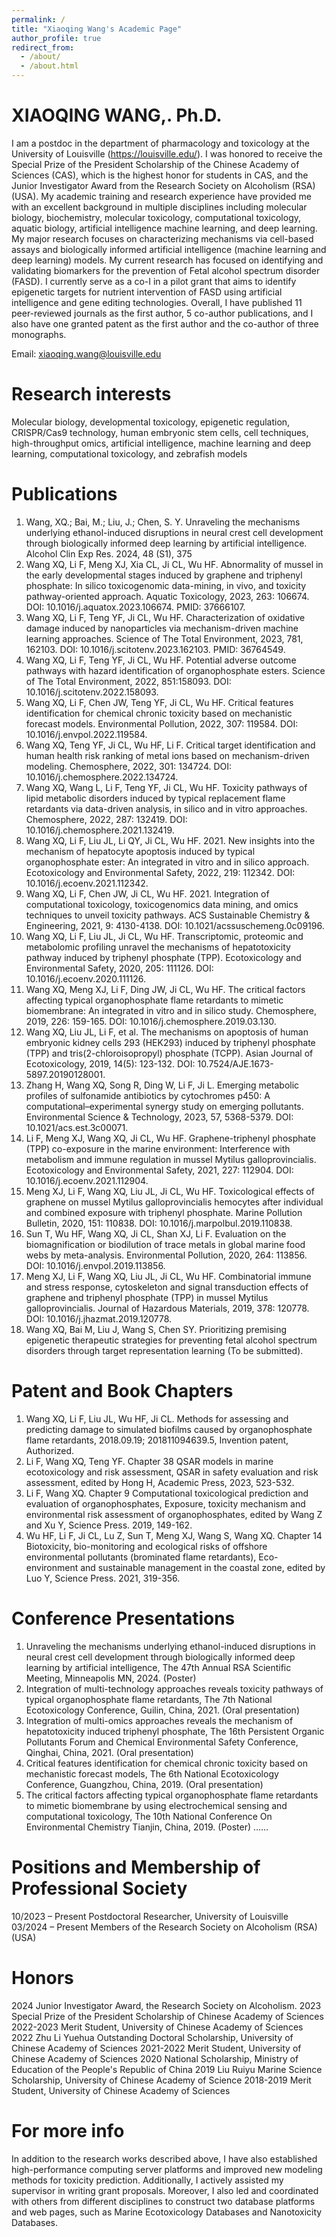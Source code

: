 ```yaml
---
permalink: /
title: "Xiaoqing Wang's Academic Page"
author_profile: true
redirect_from: 
  - /about/
  - /about.html
---
```

XIAOQING WANG,. Ph.D.
======
I am a postdoc in the department of pharmacology and toxicology at the University of Louisville (https://louisville.edu/).
I was honored to receive the Special Prize of the President Scholarship of the Chinese Academy of Sciences (CAS), which is the highest honor for students in CAS, and the Junior Investigator Award from the Research Society on Alcoholism (RSA) (USA).
My academic training and research experience have provided me with an excellent background in multiple disciplines including molecular biology, biochemistry, molecular toxicology, computational toxicology, aquatic biology, artificial intelligence machine learning, and deep learning.
My major research focuses on characterizing mechanisms via cell-based assays and biologically informed artificial intelligence (machine learning and deep learning) models. My current research has focused on identifying and validating biomarkers for the prevention of Fetal alcohol spectrum disorder (FASD).
I currently serve as a co-I in a pilot grant that aims to identify epigenetic targets for nutrient intervention of FASD using artificial intelligence and gene editing technologies.
Overall, I have published 11 peer-reviewed journals as the first author, 5 co-author publications, and I also have one granted patent as the first author and the co-author of three monographs.

Email: xiaoqing.wang@louisville.edu

Research interests 
======
Molecular biology, developmental toxicology, epigenetic regulation, CRISPR/Cas9 technology, human embryonic stem cells, cell techniques, high-throughput omics, artificial intelligence, machine learning and deep learning, computational toxicology, and zebrafish models

Publications
======
1. Wang, XQ.; Bai, M.; Liu, J.; Chen, S. Y. Unraveling the mechanisms underlying ethanol-induced disruptions in neural crest cell development through biologically informed deep learning by artificial intelligence. Alcohol Clin Exp Res. 2024, 48 (S1), 375
2. Wang XQ, Li F, Meng XJ, Xia CL, Ji CL, Wu HF. Abnormality of mussel in the early developmental stages induced by graphene and triphenyl phosphate: In silico toxicogenomic data-mining, in vivo, and toxicity pathway-oriented approach. Aquatic Toxicology, 2023, 263: 106674. DOI: 10.1016/j.aquatox.2023.106674. PMID: 37666107.
3. Wang XQ, Li F, Teng YF, Ji CL, Wu HF. Characterization of oxidative damage induced by nanoparticles via mechanism-driven machine learning approaches. Science of The Total Environment, 2023, 781, 162103. DOI: 10.1016/j.scitotenv.2023.162103. PMID: 36764549.
4. Wang XQ, Li F, Teng YF, Ji CL, Wu HF. Potential adverse outcome pathways with hazard identification of organophosphate esters. Science of The Total Environment, 2022, 851:158093. DOI: 10.1016/j.scitotenv.2022.158093.
5. Wang XQ, Li F, Chen JW, Teng YF, Ji CL, Wu HF. Critical features identification for chemical chronic toxicity based on mechanistic forecast models. Environmental Pollution, 2022, 307: 119584. DOI: 10.1016/j.envpol.2022.119584.
6. Wang XQ, Teng YF, Ji CL, Wu HF, Li F. Critical target identification and human health risk ranking of metal ions based on mechanism-driven modeling. Chemosphere, 2022, 301: 134724. DOI: 10.1016/j.chemosphere.2022.134724.
7. Wang XQ, Wang L, Li F, Teng YF, Ji CL, Wu HF. Toxicity pathways of lipid metabolic disorders induced by typical replacement flame retardants via data-driven analysis, in silico and in vitro approaches. Chemosphere, 2022, 287: 132419. DOI: 10.1016/j.chemosphere.2021.132419.
8. Wang XQ, Li F, Liu JL, Li QY, Ji CL, Wu HF. 2021. New insights into the mechanism of hepatocyte apoptosis induced by typical organophosphate ester: An integrated in vitro and in silico approach. Ecotoxicology and Environmental Safety, 2022, 219: 112342. DOI: 10.1016/j.ecoenv.2021.112342.
9. Wang XQ, Li F, Chen JW, Ji CL, Wu HF. 2021. Integration of computational toxicology, toxicogenomics data mining, and omics techniques to unveil toxicity pathways. ACS Sustainable Chemistry & Engineering, 2021, 9: 4130-4138. DOI: 10.1021/acssuschemeng.0c09196.
10. Wang XQ, Li F, Liu JL, Ji CL, Wu HF. Transcriptomic, proteomic and metabolomic profiling unravel the mechanisms of hepatotoxicity pathway induced by triphenyl phosphate (TPP). Ecotoxicology and Environmental Safety, 2020, 205: 111126. DOI: 10.1016/j.ecoenv.2020.111126.
11. Wang XQ, Meng XJ, Li F, Ding JW, Ji CL, Wu HF. The critical factors affecting typical organophosphate flame retardants to mimetic biomembrane: An integrated in vitro and in silico study. Chemosphere, 2019, 226: 159-165. DOI: 10.1016/j.chemosphere.2019.03.130.
12. Wang XQ, Liu JL, Li F, et al. The mechanisms on apoptosis of human embryonic kidney cells 293 (HEK293) induced by triphenyl phosphate (TPP) and tris(2-chloroisopropyl) phosphate (TCPP). Asian Journal of Ecotoxicology, 2019, 14(5): 123-132. DOI: 10.7524/AJE.1673-5897.20190128001.
13. Zhang H, Wang XQ, Song R, Ding W, Li F, Ji L. Emerging metabolic profiles of sulfonamide antibiotics by cytochromes p450: A computational–experimental synergy study on emerging pollutants. Environmental Science & Technology, 2023, 57, 5368-5379. DOI: 10.1021/acs.est.3c00071.
14. Li F, Meng XJ, Wang XQ, Ji CL, Wu HF. Graphene-triphenyl phosphate (TPP) co-exposure in the marine environment: Interference with metabolism and immune regulation in mussel Mytilus galloprovincialis. Ecotoxicology and Environmental Safety, 2021, 227: 112904. DOI: 10.1016/j.ecoenv.2021.112904.
15. Meng XJ, Li F, Wang XQ, Liu JL, Ji CL, Wu HF. Toxicological effects of graphene on mussel Mytilus galloprovincialis hemocytes after individual and combined exposure with triphenyl phosphate. Marine Pollution Bulletin, 2020, 151: 110838. DOI: 10.1016/j.marpolbul.2019.110838.
16. Sun T, Wu HF, Wang XQ, Ji CL, Shan XJ, Li F. Evaluation on the biomagnification or biodilution of trace metals in global marine food webs by meta-analysis. Environmental Pollution, 2020, 264: 113856. DOI: 10.1016/j.envpol.2019.113856.
17. Meng XJ, Li F, Wang XQ, Liu JL, Ji CL, Wu HF. Combinatorial immune and stress response, cytoskeleton and signal transduction effects of graphene and triphenyl phosphate (TPP) in mussel Mytilus galloprovincialis. Journal of Hazardous Materials, 2019, 378: 120778. DOI: 10.1016/j.jhazmat.2019.120778.
18. Wang XQ, Bai M, Liu J, Wang S, Chen SY. Prioritizing premising epigenetic therapeutic strategies for preventing fetal alcohol spectrum disorders through target representation learning (To be submitted).

Patent and Book Chapters
======
1. Wang XQ, Li F, Liu JL, Wu HF, Ji CL. Methods for assessing and predicting damage to simulated biofilms caused by organophosphate flame retardants, 2018.09.19; 201811094639.5, Invention patent, Authorized.
2. Li F, Wang XQ, Teng YF. Chapter 38 QSAR models in marine ecotoxicology and risk assessment, QSAR in safety evaluation and risk assessment, edited by Hong H, Academic Press, 2023, 523-532.
3. Li F, Wang XQ. Chapter 9 Computational toxicological prediction and evaluation of organophosphates, Exposure, toxicity mechanism and environmental risk assessment of organophosphates, edited by Wang Z and Xu Y, Science Press. 2019, 149-162.
4. Wu HF, Li F, Ji CL, Lu Z, Sun T, Meng XJ, Wang S, Wang XQ. Chapter 14 Biotoxicity, bio-monitoring and ecological risks of offshore environmental pollutants (brominated flame retardants), Eco-environment and sustainable management in the coastal zone, edited by Luo Y, Science Press. 2021, 319-356.

Conference Presentations
======
1. Unraveling the mechanisms underlying ethanol-induced disruptions in neural crest cell development through biologically informed deep learning by artificial intelligence, The 47th Annual RSA Scientific Meeting, Minneapolis MN, 2024. (Poster)
2. Integration of multi-technology approaches reveals toxicity pathways of typical organophosphate flame retardants, The 7th National Ecotoxicology Conference, Guilin, China, 2021. (Oral presentation)
3. Integration of multi-omics approaches reveals the mechanism of hepatotoxicity induced triphenyl phosphate, The 16th Persistent Organic Pollutants Forum and Chemical Environmental Safety Conference, Qinghai, China, 2021. (Oral presentation)
4. Critical features identification for chemical chronic toxicity based on mechanistic forecast models, The 6th National Ecotoxicology Conference, Guangzhou, China, 2019. (Oral presentation)
5. The critical factors affecting typical organophosphate flame retardants to mimetic biomembrane by using electrochemical sensing and computational toxicology, The 10th National Conference On Environmental Chemistry Tianjin, China, 2019. (Poster)
……

Positions and Membership of Professional Society
======
10/2023 – Present    Postdoctoral Researcher, University of Louisville
03/2024 – Present    Members of the Research Society on Alcoholism (RSA) (USA)

Honors
======
2024             Junior Investigator Award, the Research Society on Alcoholism.
2023             Special Prize of the President Scholarship of Chinese Academy of Sciences
2022-2023        Merit Student, University of Chinese Academy of Sciences
2022             Zhu Li Yuehua Outstanding Doctoral Scholarship, University of Chinese Academy of Sciences
2021-2022        Merit Student, University of Chinese Academy of Sciences
2020             National Scholarship, Ministry of Education of the People's Republic of China
2019             Liu Ruiyu Marine Science Scholarship, University of Chinese Academy of Science
2018-2019        Merit Student, University of Chinese Academy of Sciences


For more info
======
In addition to the research works described above, I have also established high-performance computing server platforms and improved new modeling methods for toxicity prediction. Additionally, I actively assisted my supervisor in writing grant proposals. Moreover, I also led and coordinated with others from different disciplines to construct two database platforms and web pages, such as Marine Ecotoxicology Databases and Nanotoxicity Databases.
